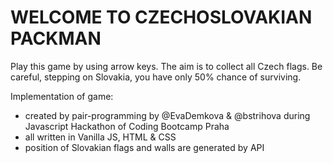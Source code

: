 # WELCOME TO CZECHOSLOVAKIAN PACKMAN

Play this game by using arrow keys. The aim is to collect all Czech flags. Be careful, stepping on Slovakia, you have only 50% chance of surviving. 

Implementation of game:
- created by pair-programming by @EvaDemkova & @bstrihova during Javascript Hackathon of Coding Bootcamp Praha 
- all written in Vanilla JS, HTML & CSS
- position of Slovakian flags and walls are generated by API

